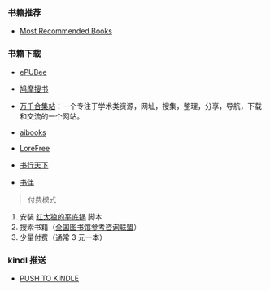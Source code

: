### 书籍推荐

- [Most Recommended Books](https://mostrecommendedbooks.com/)

### 书籍下载

- [ePUBee](http://www.ferebook.com/books/)

- [鸠摩搜书](https://www.jiumodiary.com/)

- [万千合集站](http://www.toplinks.cc/)：一个专注于学术类资源，网址，搜集，整理，分享，导航，下载和交流的一个网站。

- [aibooks](https://www.aibooks.cc/)

- [LoreFree](https://ebook2.lorefree.com/)

- [书行天下](https://www.sxpdf.com/)

- [书伴](https://bookfere.com/)

> 付费模式

1. 安装 [红太狼的平底锅](https://greasyfork.org/zh-CN/scripts/388744-%E7%BA%A2%E5%A4%AA%E7%8B%BC%E7%9A%84%E5%B9%B3%E5%BA%95%E9%94%85) 脚本
2. 搜索书籍（[全国图书馆参考咨询联盟](http://book.ucdrs.superlib.net/advsearch.jsp?null)）
3. 少量付费（通常 3 元一本）

### kindl 推送

- [PUSH TO KINDLE](https://tokindle.top/)
